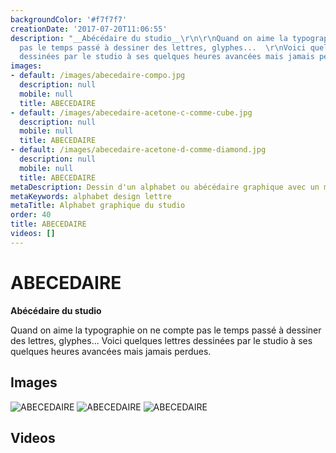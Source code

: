 ```yaml
---
backgroundColor: '#f7f7f7'
creationDate: '2017-07-20T11:06:55'
description: "__Abécédaire du studio__\r\n\r\nQuand on aime la typographie on ne compte
  pas le temps passé à dessiner des lettres, glyphes...  \r\nVoici quelques lettres
  dessinées par le studio à ses quelques heures avancées mais jamais perdues.  "
images:
- default: /images/abecedaire-compo.jpg
  description: null
  mobile: null
  title: ABECEDAIRE
- default: /images/abecedaire-acetone-c-comme-cube.jpg
  description: null
  mobile: null
  title: ABECEDAIRE
- default: /images/abecedaire-acetone-d-comme-diamond.jpg
  description: null
  mobile: null
  title: ABECEDAIRE
metaDescription: Dessin d'un alphabet ou abécédaire graphique avec un mot une lettre
metaKeywords: alphabet design lettre
metaTitle: Alphabet graphique du studio
order: 40
title: ABECEDAIRE
videos: []
---
```


# ABECEDAIRE

__Abécédaire du studio__

Quand on aime la typographie on ne compte pas le temps passé à dessiner des lettres, glyphes...
Voici quelques lettres dessinées par le studio à ses quelques heures avancées mais jamais perdues.

## Images

![ABECEDAIRE](/images/abecedaire-compo.jpg)
![ABECEDAIRE](/images/abecedaire-acetone-c-comme-cube.jpg)
![ABECEDAIRE](/images/abecedaire-acetone-d-comme-diamond.jpg)

## Videos
